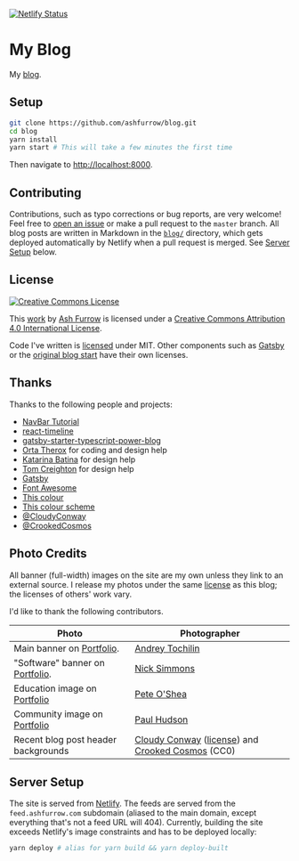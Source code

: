[![Netlify Status](https://api.netlify.com/api/v1/badges/73ec75b9-958c-4274-a66b-0c74a9a43925/deploy-status)](https://app.netlify.com/sites/ashfurrow-blog/deploys)

# My Blog

My [blog](https://ashfurrow.com/).

## Setup

```sh
git clone https://github.com/ashfurrow/blog.git
cd blog
yarn install
yarn start # This will take a few minutes the first time
```

Then navigate to [http://localhost:8000](http://localhost:8000).

## Contributing

Contributions, such as typo corrections or bug reports, are very welcome! Feel free to [open an issue](https://github.com/ashfurrow/blog/issues/new) or make a pull request to the `master` branch. All blog posts are written in Markdown in the [`blog/`](https://github.com/ashfurrow/blog/tree/master/blog) directory, which gets deployed automatically by Netlify when a pull request is merged. See [Server Setup](#server-setup) below.

## License

[![Creative Commons License](https://i.creativecommons.org/l/by/4.0/88x31.png)](http://creativecommons.org/licenses/by/4.0/)

This [work](http://purl.org/dc/dcmitype/Text) by [Ash Furrow](https://ashfurrow.com/) is licensed under a [Creative Commons Attribution 4.0 International License](http://creativecommons.org/licenses/by/4.0/).

Code I've written is [licensed](/LICENSE) under MIT. Other components such as [Gatsby](https://www.gatsbyjs.org) or the [original blog start](https://github.com/mhadaily/gatsby-starter-typescript-power-blog) have their own licenses.

## Thanks

Thanks to the following people and projects:

- [NavBar Tutorial](https://dev.to/nunocpnp/your-very-first-responsive-and-animated-navigation-bar-with-react-and-react-spring-17co)
- [react-timeline](https://react-timeline.com)
- [gatsby-starter-typescript-power-blog](https://github.com/mhadaily/gatsby-starter-typescript-power-blog)
- [Orta Therox](https://twitter.com/orta) for coding and design help
- [Katarina Batina](https://twitter.com/katarinabatina) for design help
- [Tom Creighton](https://twitter.com/ashfurrow/status/523393606431019008) for design help
- [Gatsby](https://www.gatsbyjs.org)
- [Font Awesome](http://fortawesome.github.io/Font-Awesome/icons/)
- [This colour](http://www.colourlovers.com/color/398CCC/Walton)
- [This colour scheme](http://www.colourlovers.com/palette/869489/Caribbean_Dusk)
- [@CloudyConway](http://twitter.com/CloudyConway)
- [@CrookedCosmos](http://twitter.com/CrookedCosmos)

## Photo Credits

All banner (full-width) images on the site are my own unless they link to an external source. I release my photos under the same [license](/LICENSE) as this blog; the licenses of others' work vary.

I'd like to thank the following contributors.

| Photo                                                                       | Photographer                                                                                                                                                                      |
| --------------------------------------------------------------------------- | --------------------------------------------------------------------------------------------------------------------------------------------------------------------------------- |
| Main banner on [Portfolio](https://ashfurrow.com/portfolio).                | [Andrey Tochilin](https://twitter.com/Tochilin)                                                                                                                                   |
| "Software" banner on [Portfolio](https://ashfurrow.com/portfolio#software). | [Nick Simmons](http://instagram.com/nsimmons206)                                                                                                                                  |
| Education image on [Portfolio](https://ashfurrow.com/portfolio#education)   | [Pete O'Shea](https://www.flickr.com/photos/59668110@N04/5600161625)                                                                                                              |
| Community image on [Portfolio](https://ashfurrow.com/portfolio#community)   | [Paul Hudson](https://twitter.com/twostraws/status/974561090880274433)                                                                                                            |
| Recent blog post header backgrounds                                         | [Cloudy Conway](http://twitter.com/CloudyConway) ([license](https://twitter.com/vex0rian/status/625153928364191744)) and [Crooked Cosmos](http://twitter.com/CrookedCosmos) (CC0) |

## Server Setup

The site is served from [Netlify](https://www.netlify.com). The feeds are served from the `feed.ashfurrow.com` subdomain (aliased to the main domain, except everything that's not a feed URL will 404). Currently, building the site exceeds Netlify's image constraints and has to be deployed locally:

```sh
yarn deploy # alias for yarn build && yarn deploy-built
```
